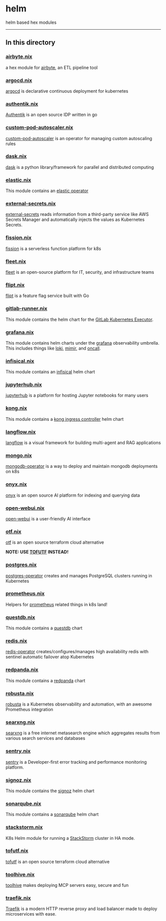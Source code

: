 # helm

helm based hex modules

---

## In this directory

### [airbyte.nix](./airbyte.nix)

a hex module for [airbyte](https://github.com/airbytehq/airbyte), an ETL pipeline tool

### [argocd.nix](./argocd.nix)

[argocd](https://github.com/argoproj/argo-cd) is declarative continuous deployment for kubernetes

### [authentik.nix](./authentik.nix)

[Authentik](https://github.com/goauthentik/authentik) is an open source IDP written in go

### [custom-pod-autoscaler.nix](./custom-pod-autoscaler.nix)

[custom-pod-autoscaler](https://github.com/jthomperoo/custom-pod-autoscaler-operator) is an operator for managing custom autoscaling rules

### [dask.nix](./dask.nix)

[dask](https://docs.dask.org/en/stable/) is a python library/framework for parallel and distributed computing

### [elastic.nix](./elastic.nix)

This module contains an [elastic operator](https://github.com/elastic/cloud-on-k8s/)

### [external-secrets.nix](./external-secrets.nix)

[external-secrets](https://github.com/external-secrets/external-secrets) reads information from a third-party service like AWS Secrets Manager and automatically injects the values as Kubernetes Secrets.

### [fission.nix](./fission.nix)

[fission](https://github.com/fission/fission) is a serverless function platform for k8s

### [fleet.nix](./fleet.nix)

[fleet](https://github.com/fleetdm/fleet) is an open-source platform for IT, security, and infrastructure teams

### [flipt.nix](./flipt.nix)

[flipt](https://github.com/flipt-io/flipt) is a feature flag service built with Go

### [gitlab-runner.nix](./gitlab-runner.nix)

This module contains the helm chart for the [GitLab Kubernetes Executor](https://docs.gitlab.com/runner/executors/kubernetes.html).

### [grafana.nix](./grafana.nix)

This module contains helm charts under the [grafana](https://grafana.com/) observability umbrella. This includes things like [loki](https://github.com/grafana/loki), [mimir](https://github.com/grafana/mimir), and [oncall](https://github.com/grafana/oncall).

### [infisical.nix](./infisical.nix)

This module contains an [infisical](https://github.com/Infisical/infisical) helm chart

### [jupyterhub.nix](./jupyterhub.nix)

[jupyterhub](https://github.com/jupyterhub/jupyterhub) is a platform for hosting Jupyter notebooks for many users

### [kong.nix](./kong.nix)

This module contains a [kong ingress controller](https://github.com/Kong/kubernetes-ingress-controller) helm chart

### [langflow.nix](./langflow.nix)

[langflow](https://github.com/langflow-ai/langflow) is a visual framework for building multi-agent and RAG applications

### [mongo.nix](./mongo.nix)

[mongodb-operator](https://github.com/mongodb/mongodb-kubernetes-operator) is a way to deploy and maintain mongodb deployments on k8s

### [onyx.nix](./onyx.nix)

[onyx](https://github.com/onyx-dot-app/onyx) is an open source AI platform for indexing and querying data

### [open-webui.nix](./open-webui.nix)

[open-webui](https://github.com/open-webui/open-webui) is a user-friendly AI interface

### [otf.nix](./otf.nix)

[otf](https://github.com/jpetrucciani/otf) is an open source terraform cloud alternative

**NOTE: USE [TOFUTF](./tofutf.nix) INSTEAD!**

### [postgres.nix](./postgres.nix)

[postgres-operator](https://github.com/zalando/postgres-operator) creates and manages PostgreSQL clusters running in Kubernetes

### [prometheus.nix](./prometheus.nix)

Helpers for [prometheus](https://github.com/prometheus/prometheus) related things in k8s land!

### [questdb.nix](./questdb.nix)

This module contains a [questdb](https://github.com/questdb/questdb) chart

### [redis.nix](./redis.nix)

[redis-operator](https://github.com/spotahome/redis-operator) creates/configures/manages high availability redis with sentinel automatic failover atop Kubernetes

### [redpanda.nix](./redpanda.nix)

This module contains a [redpanda](https://github.com/redpanda-data/redpanda) chart

### [robusta.nix](./robusta.nix)

[robusta](https://github.com/robusta-dev/robusta) is a Kubernetes observability and automation, with an awesome Prometheus integration

### [searxng.nix](./searxng.nix)

[searxng](https://github.com/searxng/searxng/) is a free internet metasearch engine which aggregates results from various search services and databases

### [sentry.nix](./sentry.nix)

[sentry](https://github.com/getsentry/sentry) is a Developer-first error tracking and performance monitoring platform.

### [signoz.nix](./signoz.nix)

This module contains the [signoz](https://github.com/SigNoz/signoz) helm chart

### [sonarqube.nix](./sonarqube.nix)

This module contains a [sonarqube](https://github.com/SonarSource/helm-chart-sonarqube/tree/master/charts/sonarqube) helm chart

### [stackstorm.nix](./stackstorm.nix)

K8s Helm module for running a [StackStorm](https://stackstorm.com) cluster in HA mode.

### [tofutf.nix](./tofutf.nix)

[tofutf](https://github.com/tofutf/tofutf) is an open source terraform cloud alternative

### [toolhive.nix](./toolhive.nix)

[toolhive](https://github.com/stacklok/toolhive) makes deploying MCP servers easy, secure and fun

### [traefik.nix](./traefik.nix)

[Traefik](https://github.com/traefik/traefik-helm-chart) is a modern HTTP reverse proxy and load balancer made to deploy microservices with ease.
